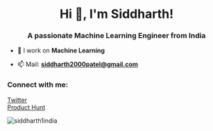 <h1 align="center">Hi 👋, I'm Siddharth!</h1>
<h3 align="center">A passionate Machine Learning Engineer from India</h3>


- 🔭 I work on **Machine Learning**

- 📫 Mail: **siddharth2000patel@gmail.com**

<h3 align="left">Connect with me:</h3>
<p align="left">
<a href="https://twitter.com/siddharth1india" target="blank">Twitter</a><br>
  <a href="https://www.producthunt.com/@siddharth1india" target="blank">Product Hunt</a>
</p>


<p><img align="center" src="https://github-readme-stats.vercel.app/api/top-langs?username=siddharth1india&show_icons=true&locale=en&layout=compact" alt="siddharth1india" /></p>

